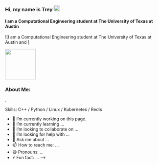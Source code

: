 ### Hi, my name is Trey  <img src="https://user-images.githubusercontent.com/70235944/235464816-97a74fe3-00e5-4e2d-a68d-b88911af71ac.gif" alt="Logo" width="20" >
#### I am a Computational Engineering student at The University of Texas at Austin
![I am a Computational Engineering student at The University of Texas at Austin and ] 

<img src= "https://user-images.githubusercontent.com/70235944/235687848-49835cd1-f367-44f8-8470-a3c128e05fc0.jpeg" width="100">

### About Me:
.

Skills: C++ / Python / Linux / Kubernetes / Redis

- 🔭 I’m currently working on this page. 
- 🌱 I’m currently learning ...
- 👯 I’m looking to collaborate on ...
- 🤔 I’m looking for help with ...
- 💬 Ask me about ...
- 📫 How to reach me: ...
- 😄 Pronouns: ...
- ⚡ Fun fact: ...
-->
